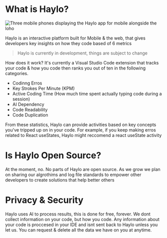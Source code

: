 # What is Haylo?

![Three mobile phones displaying the Haylo app for mobile alongside the loho](https://i.ibb.co/Q8mDBHf/Frame-2-3.png)

Haylo is an interactive platform built for Mobile & the web, that gives developers key insights on how they code based of 6 metrics
> Haylo is currently in development, things are subject to change

How does it work?
It's currently a Visual Studio Code extension that tracks your code & how you code then ranks you out of ten in the following categories.

- Codinng Erros
- Key Strokes Per Minute (KPM)
- Active Coding Time (How much time spent actually typing code during a session)
- AI Dependency
- Code Readability
- Code Duplication

From these statistics, Haylo can provide activities based on key concepts you've tripped up on in your code. For example, if you keep making erros related to React useStates, Haylo might reccomend a react useState activity

# Is Haylo Open Source?
At the moment, no. No parts of Haylo are open source. As we grow we plan on sharing our algrothims and log file standards to empower other developers to create solutions that help better others

# Privacy & Security
Haylo uses AI to process results, this is done for free, forever. We dont collect information on your code, but how you code. Any information about your code is proccesed in your IDE and isnt sent back to Haylo unless you let us. You can request & delete all the data we have on you at anytime.
